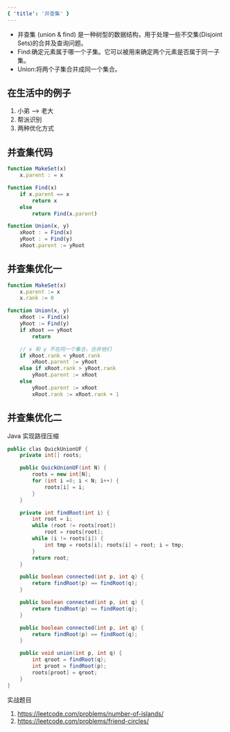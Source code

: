 ```yaml
---
{ 'title': '并查集' }
---
```


- 并查集 (union & find) 是一种树型的数据结构，用于处理⼀些不交集(Disjoint Sets)的合并及查询问题。
- Find:确定元素属于哪一个⼦集。它可以被用来确定两个元素是否属于同⼀子集。
- Union:将两个⼦集合并成同一个集合。

## 在生活中的例子

1. ⼩弟 —> ⽼大
2. 帮派识别
3. 两种优化⽅式

## 并查集代码

```js
function MakeSet(x)
    x.parent : = x

function Find(x)
    if x.parent == x
        return x
    else
        return Find(x.parent)

function Union(x, y)
    xRoot : = Find(x)
    yRoot : = Find(y)
    xRoot.parent := yRoot
```

## 并查集优化一

```js
function MakeSet(x)
    x.parent := x
    x.rank := 0

function Union(x, y)
    xRoot := Find(x)
    yRoot := Find(y)
    if xRoot == yRoot
        return

    // x 和 y 不在同一个集合，合并他们
    if xRoot.rank < yRoot.rank
        xRoot.parent := yRoot
    else if xRoot.rank > yRoot.rank
        yRoot.parent := xRoot
    else
        yRoot.parent := xRoot
        xRoot.rank := xRoot.rank + 1
```

## 并查集优化二

Java 实现路径压缩

```Java
public clas QuickUnionUF {
    private int[] roots;

    public QuickUnionUF(int N) {
        roots = new int[N];
        for (int i =0; i < N; i++) {
            roots[i] = i;
        }
    }

    private int findRoot(int i) {
        int root = i;
        while (root != roots[root])
            root = roots[root];
        while (i != roots[i]) {
            int tmp = roots[i]; roots[i] = root; i = tmp;
        }
        return root;
    }

    public boolean connected(int p, int q) {
        return findRoot(p) == findRoot(q);
    }

    public boolean connected(int p, int q) {
        return findRoot(p) == findRoot(q);
    }

    public boolean connected(int p, int q) {
        return findRoot(p) == findRoot(q);
    }

    public void union(int p, int q) {
        int qroot = findRoot(q);
        int proot = findRoot(p);
        roots[proot] = qroot;
    }
}
```

实战题⽬

1. https://leetcode.com/problems/number-of-islands/
2. https://leetcode.com/problems/friend-circles/
